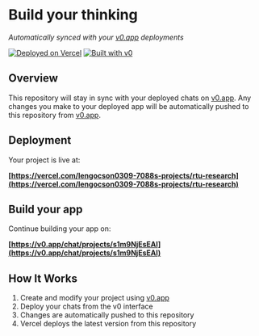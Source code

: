 # Build your thinking

*Automatically synced with your [v0.app](https://v0.app) deployments*

[![Deployed on Vercel](https://img.shields.io/badge/Deployed%20on-Vercel-black?style=for-the-badge&logo=vercel)](https://vercel.com/lengocson0309-7088s-projects/rtu-research)
[![Built with v0](https://img.shields.io/badge/Built%20with-v0.app-black?style=for-the-badge)](https://v0.app/chat/projects/s1m9NjEsEAl)

## Overview

This repository will stay in sync with your deployed chats on [v0.app](https://v0.app).
Any changes you make to your deployed app will be automatically pushed to this repository from [v0.app](https://v0.app).

## Deployment

Your project is live at:

**[https://vercel.com/lengocson0309-7088s-projects/rtu-research](https://vercel.com/lengocson0309-7088s-projects/rtu-research)**

## Build your app

Continue building your app on:

**[https://v0.app/chat/projects/s1m9NjEsEAl](https://v0.app/chat/projects/s1m9NjEsEAl)**

## How It Works

1. Create and modify your project using [v0.app](https://v0.app)
2. Deploy your chats from the v0 interface
3. Changes are automatically pushed to this repository
4. Vercel deploys the latest version from this repository